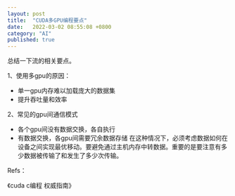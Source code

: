 ```yaml
---
layout: post
title:  "CUDA多GPU编程要点"
date:   2022-03-02 08:55:08 +0800
category: "AI"
published: true
---
```


总结一下流的相关要点。

1、使用多gpu的原因：

- 单一gpu内存难以加载庞大的数据集
- 提升吞吐量和效率

<!--more-->

2、常见的gpu间通信模式
- 各个gpu间没有数据交换，各自执行
- 有数据交换，各gpu间需要冗余数据存储
  在这种情况下，必须考虑数据如何在设备之间实现最优移动。要避免通过主机内存中转数据。重要的是要注意有多少数据被传输了和发生了多少次传输。








Refs：

《cuda c编程 权威指南》








